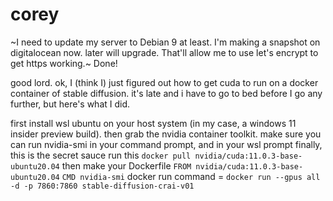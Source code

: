 # corey

~I need to update my server to Debian 9 at least. I'm making a snapshot on digitalocean now. later will upgrade. That'll allow me to use let's encrypt to get https working.~ Done!

good lord. ok, I (think I) just figured out how to get cuda to run on a docker container of stable diffusion. it's late and i have to go to bed before I go any further, but here's what I did.

first install wsl ubuntu on your host system (in my case, a windows 11 insider preview build).
then grab the nvidia container toolkit.
make sure you can run nvidia-smi in your command prompt, and in your wsl prompt
finally, this is the secret sauce
run this
`docker pull nvidia/cuda:11.0.3-base-ubuntu20.04`
then make your Dockerfile 
`FROM nvidia/cuda:11.0.3-base-ubuntu20.04`
`CMD nvidia-smi`
docker run command = `docker run --gpus all -d -p 7860:7860 stable-diffusion-crai-v01`
